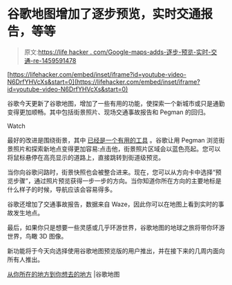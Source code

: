 # 谷歌地图增加了逐步预览，实时交通报告，等等

> 原文:[https://life hacker . com/Google-maps-adds-逐步-预览-实时-交通-re-1459591478](https://lifehacker.com/google-maps-adds-step-by-step-previews-live-traffic-re-1459591478)

 [https://lifehacker.com/embed/inset/iframe?id=youtube-video-N6DrfYHVcXs&start=0](https://lifehacker.com/embed/inset/iframe?id=youtube-video-N6DrfYHVcXs&start=0) 

谷歌今天更新了谷歌地图，增加了一些有用的功能，使探索一个新城市或只是通勤变得更加顺畅。其中包括街景照片、现场交通事故报告和 Pegman 的回归。

Watch

最好的改进是围绕街景，其中 [已经是一个有用的工具](https://lifehacker.com/seven-creative-uses-for-google-street-view-5949134) 。谷歌让用 Pegman 浏览街景照片和探索新地点变得更加容易:点击他，街景照片区域会以蓝色亮起。您可以将鼠标悬停在高亮显示的道路上，直接跳转到街道级预览。

当你向谷歌问路时，街景快照也会被整合进来。现在，您可以从方向卡中选择“预览步骤”，通过照片预览获得一步一步的方向。当你知道你所在方向的主要地标是什么样子的时候，导航应该会容易得多。

谷歌还增加了交通事故报告，数据来自 Waze，因此你可以在地图上看到实时的事故发生地点。

最后，如果你只是想要一些灵感或几乎环游世界，谷歌地图的地球之旅将带你环游世界，鸟瞰 3D 图像。

新功能将于今天向选择使用谷歌地图预览版的用户推出，并在接下来的几周内面向所有人推出。

[从你所在的地方到你想去的地方](http://google-latlong.blogspot.com/2013/11/from-where-you-are-to-where-you-want-to.html) |谷歌地图